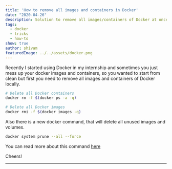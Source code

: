 ```yaml
---
title: 'How to remove all images and containers in Docker'
date: "2020-04-26"
description: Solution to remove all images/containers of Docker at once.
tags:
  - docker
  - tricks
  - how-to
show: true
author: shivam
featuredImage: ../../assets/docker.png
---
```


Recently I started using Docker in my internship and sometimes you just mess up your docker images and containers, so you wanted to start from clean but first you need to remove all images and containers of Docker locally.


```bash
# Delete all Docker containers
docker rm -f $(docker ps -a -q)

# Delete all Docker images
docker rmi -f $(docker images -q)
```

Also there is a new docker command, that will delete all unused images and volumes.

```bash
docker system prune --all --force
```


You can read more about this command [here](https://docs.docker.com/engine/reference/commandline/system_prune/)

Cheers!

---
